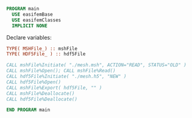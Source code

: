 ```fortran
PROGRAM main
  USE easifemBase
  USE easifemClasses
  IMPLICIT NONE
```

Declare variables:

```fortran
TYPE( MSHFile_) :: mshFile
TYPE( HDF5File_ ) :: hdf5File
```

```fortran
CALL mshFile%Initiate( "./mesh.msh", ACTION="READ", STATUS="OLD" )
CALL mshFile%Open(); CALL mshFile%Read()
CALL hdf5File%Initiate( "./mesh.h5", "NEW" )
CALL hdf5File%Open()
CALL mshFile%Export( hdf5File, "" )
CALL mshFile%Deallocate()
CALL hdf5File%Deallocate()
```

```fortran
END PROGRAM main
```
